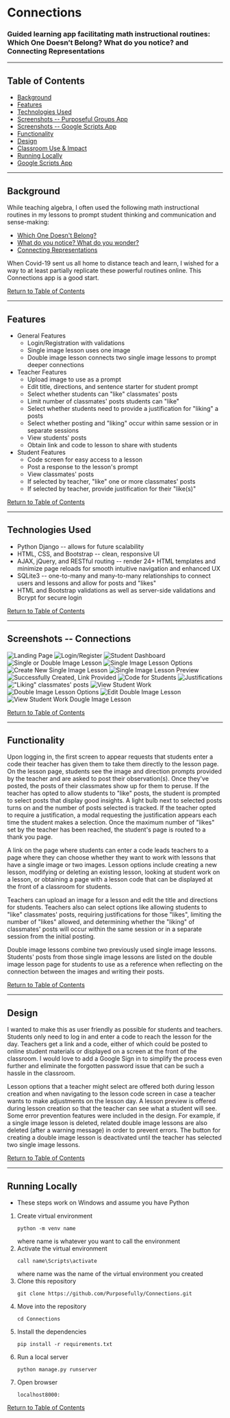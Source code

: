 # Connections

### Guided learning app facilitating math instructional routines: Which One Doesn’t Belong? What do you notice? and Connecting Representations
___

## Table of Contents
* [Background](#Background)
* [Features](#Features)
* [Technologies Used](#Technologies-Used)
* [Screenshots -- Purposeful Groups App](#Screenshots----Purposeful-Groups-App)
* [Screenshots -- Google Scripts App](#Screenshots----Google-Scripts-App)
* [Functionality](#Functionality)
* [Design](#Design)
* [Classroom Use & Impact](#Classroom-Use-and-Impact)
* [Running Locally](#Running-Locally)
* [Google Scripts App](#Google-Scripts-App)

___

## Background
While teaching algebra, I often used the following math instructional routines in my lessons to prompt student thinking and communication and sense-making:
* [Which One Doesn't Belong?](https://wodb.ca/)
* [What do you notice?  What do you wonder?](https://www.youtube.com/watch?v=a-Fth6sOaRA)
* [Connecting Representations](https://curriculum.newvisions.org/math/course/getting-started/instructional-routine-connecting-representations/#:~:text=Connecting%20Representations%20has%20these%20five%20main%20parts%3A%201,Study%20Connections%204%20Create%20a%20Representation%205%20Meta-Reflection)

When Covid-19 sent us all home to distance teach and learn, I wished for a way to at least partially replicate these powerful routines online.  This Connections app is a good start.
 
[Return to Table of Contents](#Table-of-Contents)

___

## Features
* General Features
    * Login/Registration with validations
    * Single image lesson uses one image
    * Double image lesson connects two single image lessons to prompt deeper connections
* Teacher Features
    * Upload image to use as a prompt
    * Edit title, directions, and sentence starter for student prompt
    * Select whether students can "like" classmates' posts
    * Limit number of classmates' posts students can "like"
    * Select whether students need to provide a justification for "liking" a posts
    * Select whether posting and "liking" occur within same session or in separate sessions
    * View students' posts
    * Obtain link and code to lesson to share with students
* Student Features
    * Code screen for easy access to a lesson
    * Post a response to the lesson's prompt
    * View classmates' posts
    * If selected by teacher, "like" one or more classmates' posts
    * If selected by teacher, provide justification for their "like(s)"

[Return to Table of Contents](#Table-of-Contents)
___

## Technologies Used
* Python Django -- allows for future scalability
* HTML, CSS, and Bootstrap -- clean, responsive UI
* AJAX, jQuery, and RESTful routing -- render 24+ HTML templates and minimize page reloads for smooth intuitive navigation and enhanced UX
* SQLite3 -- one-to-many and many-to-many relationships to connect users and lessons and allow for posts and "likes"
* HTML and Bootstrap validations as well as server-side validations and Bcrypt for secure login

[Return to Table of Contents](#Table-of-Contents)
___

## Screenshots -- Connections

![Landing Page](/images/1landing_page.png?raw=true)
![Login/Register](/images/2login_reg.png?raw=true)
![Student Dashboard](/3student_dashboard.png?raw=true)
![Single or Double Image Lesson](/images/4single_or_double.png?raw=true)
![Single Image Lesson Options](/images/5single_options.png?raw=true)
![Create New Single Image Lesson](/images/6new_single_lesson.png?raw=true)
![Single Image Lesson Preview](/images/7lesson_preview.png?raw=true)
![Successfully Created, Link Provided](/images/8success.png?raw=true)
![Code for Students](/images/9Code_for_students.png?raw=true)
![Justifications](/images/10justifications.png?raw=true)
!["Liking" classmates' posts](/images/11selecting_classmates_posts.png?raw=true)
![View Student Work](/images/12_view_student_work.png?raw=true)
![Double Image Lesson Options](/images/13double_options.png?raw=true)
![Edit Double Image Lesson](/images/14modify_double_lesson.png?raw=true)
![View Student Work Dougle Image Lesson](/images/15view_student_work_double_lesson.png?raw=true)

[Return to Table of Contents](#Table-of-Contents)

___

## Functionality
Upon logging in, the first screen to appear requests that students enter a code their teacher has given them to take them directly to the lesson page.  On the lesson page, students see the image and direction prompts provided by the teacher and are asked to post their observation(s).  Once they've posted, the posts of their classmates show up for them to peruse.  If the teacher has opted to allow students to "like" posts, the student is prompted to select posts that display good insights.  A light bulb next to selected posts turns on and the number of posts selected is tracked.  If the teacher opted to require a justification, a modal requesting the justification appears each time the student makes a selection.  Once the maximum number of "likes" set by the teacher has been reached, the student's page is routed to a thank you page. 

A link on the page where students can enter a code leads teachers to a page where they can choose whether they want to work with lessons that have a single image or two images.  Lesson options include creating a new lesson, modifying or deleting an existing lesson, looking at student work on a lesson, or obtaining a page with a lesson code that can be displayed at the front of a classroom for students.

Teachers can upload an image for a lesson and edit the title and directions for students.  Teachers also can select options like allowing students to "like" classmates' posts, requiring justifications for those "likes", limiting the number of "likes" allowed, and determining whether the "liking" of classmates' posts will occur within the same session or in a separate session from the initial posting.

Double image lessons combine two previously used single image lessons.  Students' posts from those single image lessons are listed on the double image lesson page for students to use as a reference when reflecting on the connection between the images and writing their posts.

[Return to Table of Contents](#Table-of-Contents)

___

## Design
I wanted to make this as user friendly as possible for students and teachers.  Students only need to log in and enter a code to reach the lesson for the day.  Teachers get a link and a code, either of which could be posted to online student materials or displayed on a screen at the front of the classroom.  I would love to add a Google Sign in to simplify the process even further and eliminate the forgotten password issue that can be such a hassle in the classroom.

Lesson options that a teacher might select are offered both during lesson creation and when navigating to the lesson code screen in case a teacher wants to make adjustments on the lesson day.  A lesson preview is offered during lesson creation so that the teacher can see what a student will see.  Some error prevention features were included in the design.  For example, if a single image lesson is deleted, related double image lessons are also deleted (after a warning message) in order to prevent errors.  The button for creating a double image lesson is deactivated until the teacher has selected two single image lessons.  

[Return to Table of Contents](#Table-of-Contents)

___

## Running Locally

*  These steps work on Windows and assume you have Python
1. Create virtual environment
    ```
    python -m venv name
    ```
    where name is whatever you want to call the environment 
2. Activate the virtual environment
    ```
    call name\Scripts\activate
    ```
    where name was the name of the virtual environment you created
3. Clone this repository
    ```
    git clone https://github.com/Purposefully/Connections.git
    ```
4. Move into the repository
    ```
    cd Connections
    ```
5. Install the dependencies
    ```
    pip install -r requirements.txt
    ```
6. Run a local server
    ```
    python manage.py runserver
    ```
7.  Open browser
    ```
    localhost8000:
    ```

[Return to Table of Contents](#Table-of-Contents)



